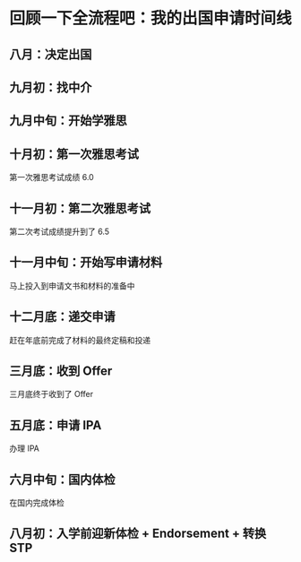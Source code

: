 
# **回顾一下全流程吧：我的出国申请时间线**

## **八月：决定出国**

## **九月初：找中介**

## **九月中旬：开始学雅思**

## **十月初：第一次雅思考试**
第一次雅思考试成绩 6.0

## **十一月初：第二次雅思考试**
第二次考试成绩提升到了 6.5

## **十一月中旬：开始写申请材料**
马上投入到申请文书和材料的准备中

## **十二月底：递交申请**
赶在年底前完成了材料的最终定稿和投递

## **三月底：收到 Offer**
三月底终于收到了 Offer

## **五月底：申请 IPA**
办理 IPA

## **六月中旬：国内体检**
在国内完成体检

## **八月初：入学前迎新体检 + Endorsement + 转换 STP**

